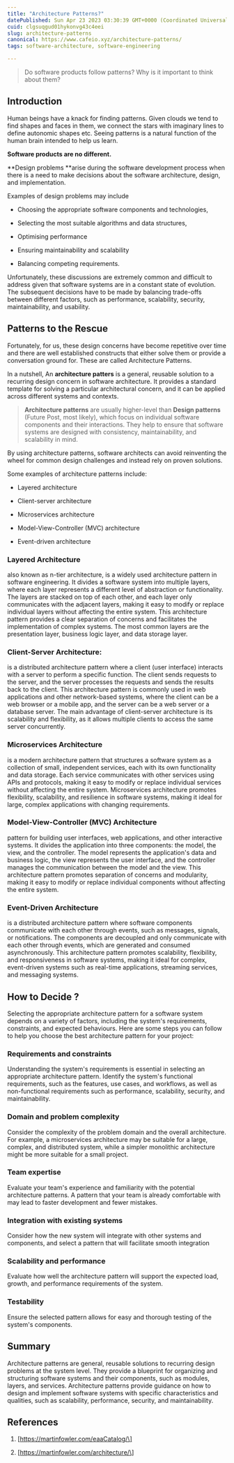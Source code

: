 ```yaml
---
title: "Architecture Patterns?"
datePublished: Sun Apr 23 2023 03:30:39 GMT+0000 (Coordinated Universal Time)
cuid: clgsuqgud01hykonvg43c4eei
slug: architecture-patterns
canonical: https://www.cafeio.xyz/architecture-patterns/
tags: software-architecture, software-engineering

---
```


> Do software products follow patterns? Why is it important to think about them?

## Introduction

Human beings have a knack for finding patterns. Given clouds we tend to find shapes and faces in them, we connect the stars with imaginary lines to define autonomic shapes etc. Seeing patterns is a natural function of the human brain intended to help us learn.

**Software products are no different.**

\*\*Design problems \*\*arise during the software development process when there is a need to make decisions about the software architecture, design, and implementation.

Examples of design problems may include

* Choosing the appropriate software components and technologies,
    
* Selecting the most suitable algorithms and data structures,
    
* Optimising performance
    
* Ensuring maintainability and scalability
    
* Balancing competing requirements.
    

Unfortunately, these discussions are extremely common and difficult to address given that software systems are in a constant state of evolution. The subsequent decisions have to be made by balancing trade-offs between different factors, such as performance, scalability, security, maintainability, and usability.

## Patterns to the Rescue

Fortunately, for us, these design concerns have become repetitive over time and there are well established constructs that either solve them or provide a conversation ground for. These are called Architecture Patterns.

In a nutshell, An **architecture patters** is a general, reusable solution to a recurring design concern in software architecture. It provides a standard template for solving a particular architectural concern, and it can be applied across different systems and contexts.

> **Architecture patterns** are usually higher-level than **Design patterns** (Future Post, most likely), which focus on individual software components and their interactions. They help to ensure that software systems are designed with consistency, maintainability, and scalability in mind.

By using architecture patterns, software architects can avoid reinventing the wheel for common design challenges and instead rely on proven solutions.

Some examples of architecture patterns include:

* Layered architecture
    
* Client-server architecture
    
* Microservices architecture
    
* Model-View-Controller (MVC) architecture
    
* Event-driven architecture
    

### Layered Architecture

also known as n-tier architecture, is a widely used architecture pattern in software engineering. It divides a software system into multiple layers, where each layer represents a different level of abstraction or functionality. The layers are stacked on top of each other, and each layer only communicates with the adjacent layers, making it easy to modify or replace individual layers without affecting the entire system. This architecture pattern provides a clear separation of concerns and facilitates the implementation of complex systems. The most common layers are the presentation layer, business logic layer, and data storage layer.

### Client-Server Architecture:

is a distributed architecture pattern where a client (user interface) interacts with a server to perform a specific function. The client sends requests to the server, and the server processes the requests and sends the results back to the client. This architecture pattern is commonly used in web applications and other network-based systems, where the client can be a web browser or a mobile app, and the server can be a web server or a database server. The main advantage of client-server architecture is its scalability and flexibility, as it allows multiple clients to access the same server concurrently.

### Microservices Architecture

is a modern architecture pattern that structures a software system as a collection of small, independent services, each with its own functionality and data storage. Each service communicates with other services using APIs and protocols, making it easy to modify or replace individual services without affecting the entire system. Microservices architecture promotes flexibility, scalability, and resilience in software systems, making it ideal for large, complex applications with changing requirements.

### Model-View-Controller (MVC) Architecture

pattern for building user interfaces, web applications, and other interactive systems. It divides the application into three components: the model, the view, and the controller. The model represents the application's data and business logic, the view represents the user interface, and the controller manages the communication between the model and the view. This architecture pattern promotes separation of concerns and modularity, making it easy to modify or replace individual components without affecting the entire system.

### Event-Driven Architecture

is a distributed architecture pattern where software components communicate with each other through events, such as messages, signals, or notifications. The components are decoupled and only communicate with each other through events, which are generated and consumed asynchronously. This architecture pattern promotes scalability, flexibility, and responsiveness in software systems, making it ideal for complex, event-driven systems such as real-time applications, streaming services, and messaging systems.

## How to Decide ?

Selecting the appropriate architecture pattern for a software system depends on a variety of factors, including the system's requirements, constraints, and expected behaviours. Here are some steps you can follow to help you choose the best architecture pattern for your project:

### Requirements and constraints

Understanding the system's requirements is essential in selecting an appropriate architecture pattern. Identify the system's functional requirements, such as the features, use cases, and workflows, as well as non-functional requirements such as performance, scalability, security, and maintainability.

### Domain and problem complexity

Consider the complexity of the problem domain and the overall architecture. For example, a microservices architecture may be suitable for a large, complex, and distributed system, while a simpler monolithic architecture might be more suitable for a small project.

### Team expertise

Evaluate your team's experience and familiarity with the potential architecture patterns. A pattern that your team is already comfortable with may lead to faster development and fewer mistakes.

### Integration with existing systems

Consider how the new system will integrate with other systems and components, and select a pattern that will facilitate smooth integration

### Scalability and performance

Evaluate how well the architecture pattern will support the expected load, growth, and performance requirements of the system.

### Testability

Ensure the selected pattern allows for easy and thorough testing of the system's components.

## Summary

Architecture patterns are general, reusable solutions to recurring design problems at the system level. They provide a blueprint for organizing and structuring software systems and their components, such as modules, layers, and services. Architecture patterns provide guidance on how to design and implement software systems with specific characteristics and qualities, such as scalability, performance, security, and maintainability.

## References

1. \[https://martinfowler.com/eaaCatalog/\]
    
2. \[https://martinfowler.com/architecture/\]